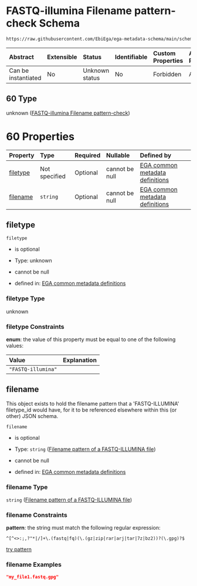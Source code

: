 # FASTQ-illumina Filename pattern-check Schema

```txt
https://raw.githubusercontent.com/EbiEga/ega-metadata-schema/main/schemas/EGA.common-definitions.json#/definitions/filename-filetype-pattern-check/anyOf/60
```



| Abstract            | Extensible | Status         | Identifiable | Custom Properties | Additional Properties | Access Restrictions | Defined In                                                                                           |
| :------------------ | :--------- | :------------- | :----------- | :---------------- | :-------------------- | :------------------ | :--------------------------------------------------------------------------------------------------- |
| Can be instantiated | No         | Unknown status | No           | Forbidden         | Allowed               | none                | [EGA.common-definitions.json\*](../../../schemas/EGA.common-definitions.json "open original schema") |

## 60 Type

unknown ([FASTQ-illumina Filename pattern-check](ega-12-definitions-check-filetype-checks-based-on-its-filename-anyof-fastq-illumina-filename-pattern-check.md))

# 60 Properties

| Property              | Type          | Required | Nullable       | Defined by                                                                                                                                                                                                                                                                                                                                                                              |
| :-------------------- | :------------ | :------- | :------------- | :-------------------------------------------------------------------------------------------------------------------------------------------------------------------------------------------------------------------------------------------------------------------------------------------------------------------------------------------------------------------------------------- |
| [filetype](#filetype) | Not specified | Optional | cannot be null | [EGA common metadata definitions](ega-12-definitions-check-filetype-checks-based-on-its-filename-anyof-fastq-illumina-filename-pattern-check-properties-filetype.md "https://raw.githubusercontent.com/EbiEga/ega-metadata-schema/main/schemas/EGA.common-definitions.json#/definitions/filename-filetype-pattern-check/anyOf/60/properties/filetype")                                  |
| [filename](#filename) | `string`      | Optional | cannot be null | [EGA common metadata definitions](ega-12-definitions-check-filetype-checks-based-on-its-filename-anyof-fastq-illumina-filename-pattern-check-properties-filename-pattern-of-a-fastq-illumina-file.md "https://raw.githubusercontent.com/EbiEga/ega-metadata-schema/main/schemas/EGA.common-definitions.json#/definitions/filename-filetype-pattern-check/anyOf/60/properties/filename") |

## filetype



`filetype`

*   is optional

*   Type: unknown

*   cannot be null

*   defined in: [EGA common metadata definitions](ega-12-definitions-check-filetype-checks-based-on-its-filename-anyof-fastq-illumina-filename-pattern-check-properties-filetype.md "https://raw.githubusercontent.com/EbiEga/ega-metadata-schema/main/schemas/EGA.common-definitions.json#/definitions/filename-filetype-pattern-check/anyOf/60/properties/filetype")

### filetype Type

unknown

### filetype Constraints

**enum**: the value of this property must be equal to one of the following values:

| Value              | Explanation |
| :----------------- | :---------- |
| `"FASTQ-illumina"` |             |

## filename

This object exists to hold the filename pattern that a 'FASTQ-ILLUMINA' filetype\_id would have, for it to be referenced elsewhere within this (or other) JSON schema.

`filename`

*   is optional

*   Type: `string` ([Filename pattern of a FASTQ-ILLUMINA file](ega-12-definitions-check-filetype-checks-based-on-its-filename-anyof-fastq-illumina-filename-pattern-check-properties-filename-pattern-of-a-fastq-illumina-file.md))

*   cannot be null

*   defined in: [EGA common metadata definitions](ega-12-definitions-check-filetype-checks-based-on-its-filename-anyof-fastq-illumina-filename-pattern-check-properties-filename-pattern-of-a-fastq-illumina-file.md "https://raw.githubusercontent.com/EbiEga/ega-metadata-schema/main/schemas/EGA.common-definitions.json#/definitions/filename-filetype-pattern-check/anyOf/60/properties/filename")

### filename Type

`string` ([Filename pattern of a FASTQ-ILLUMINA file](ega-12-definitions-check-filetype-checks-based-on-its-filename-anyof-fastq-illumina-filename-pattern-check-properties-filename-pattern-of-a-fastq-illumina-file.md))

### filename Constraints

**pattern**: the string must match the following regular expression:&#x20;

```regexp
^[^<>:;,?"*|/]+\.(fastq|fq)(\.(gz|zip|rar|arj|tar|7z|bz2))?(\.gpg)?$
```

[try pattern](https://regexr.com/?expression=%5E%5B%5E%3C%3E%3A%3B%2C%3F%22*%7C%2F%5D%2B%5C.\(fastq%7Cfq\)\(%5C.\(gz%7Czip%7Crar%7Carj%7Ctar%7C7z%7Cbz2\)\)%3F\(%5C.gpg\)%3F%24 "try regular expression with regexr.com")

### filename Examples

```json
"my_file1.fastq.gpg"
```
